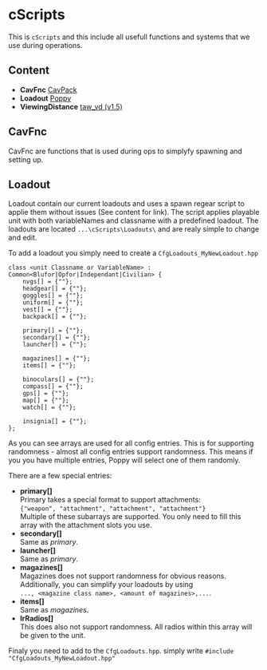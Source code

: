 # cScripts
This is `cScripts` and this include all usefull functions and systems that we use during operations.

## Content
- **CavFnc**                [CavPack](https://7cav.us/)
- **Loadout**               [Poppy](https://github.com/BaerMitUmlaut/Poppy)
- **ViewingDistance**       [taw_vd (v1.5)](http://www.armaholic.com/page.php?id=19751)

## CavFnc
CavFnc are functions that is used during ops to simplyfy spawning and setting up.

## Loadout
Loadout contain our current loadouts and uses a spawn regear script to applie them without issues (See content for link).
The script applies playable unit with both variableNames and classname with a predefined loadout.
The loadouts are located `...\cScripts\Loadouts\` and are realy simple to change and edit.

To add a loadout you simply need to create a `CfgLoadouts_MyNewLoadout.hpp`

```
class <unit Classname or VariableName> : Common<Blufor|Opfor|Independant|Civilian> {
    nvgs[] = {""};
    headgear[] = {""};
    goggles[] = {""};
    uniform[] = {""};
    vest[] = {""};
    backpack[] = {""};
    
    primary[] = {""};
    secondary[] = {""};
    launcher[] = {""};
    
    magazines[] = {""};
    items[] = {""};
    
    binoculars[] = {""};
    compass[] = {""};
    gps[] = {""};
    map[] = {""};
    watch[] = {""};

    insignia[] = {""};
};
```

As you can see arrays are used for all config entries. This is for supporting
randomness - almost all config entries support randomness. This means if you
you have multiple entries, Poppy will select one of them randomly.

There are a few special entries:
- **primary[]**  
  Primary takes a special format to support attachments:  
  `{"weapon", "attachment", "attachment", "attachment"}`  
  Multiple of these subarrays are supported. You only need to fill this
  array with the attachment slots you use.
- **secondary[]**  
  Same as *primary*.
- **launcher[]**  
  Same as *primary*.
- **magazines[]**  
  Magazines does not support randomness for obvious reasons. Additionally, you
  can simplify your loadouts by using  
  `..., <magazine class name>, <amount of magazines>,...`.
- **items[]**  
  Same as *magazines*.
- **lrRadios[]**  
  This does also not support randomness. All radios within this array will be
  given to the unit.

Finaly you need to add to the `CfgLoadouts.hpp`. simply write `#include "CfgLoadouts_MyNewLoadout.hpp"`